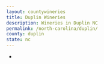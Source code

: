 ```yaml
---
layout: countywineries
title: Duplin Wineries
description: Wineries in Duplin NC
permalink: /north-carolina/duplin/
county: duplin
state: nc
---
```

-
